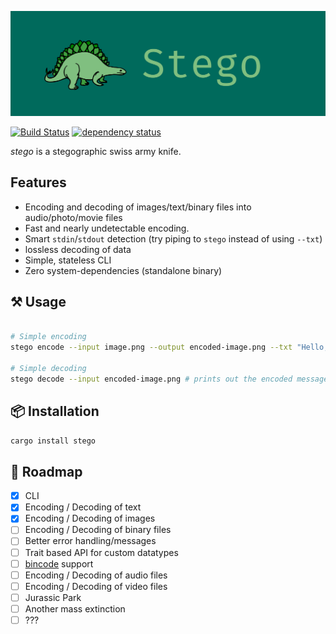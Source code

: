 ![Stego](./img/logo.png)

[![Build Status](https://travis-ci.org/ajmwagar/stego.svg?branch=master)](https://travis-ci.org/ajmwagar/stego)
[![dependency status](https://deps.rs/repo/github/ajmwagar/stego/status.svg)](https://deps.rs/repo/github/ajmwagar/stego)



*stego* is a stegographic swiss army knife.

## Features

- Encoding and decoding of images/text/binary files into audio/photo/movie files
- Fast and nearly undetectable encoding.
- Smart `stdin`/`stdout` detection (try piping to `stego` instead of using `--txt`)
- lossless decoding of data
- Simple, stateless CLI
- Zero system-dependencies (standalone binary) 

## ⚒ Usage

```bash

# Simple encoding
stego encode --input image.png --output encoded-image.png --txt "Hello, Stego\!" # Encodes the message "Hello, Stego!" into the provided image

# Simple decoding
stego decode --input encoded-image.png # prints out the encoded message ("Hello, Stego!") hidden in the provided image
```


## 📦 Installation

```bash
cargo install stego
```
## 🚥 Roadmap

- [x] CLI
- [x] Encoding / Decoding of text
- [x] Encoding / Decoding of images 
- [ ] Encoding / Decoding of binary files
- [ ] Better error handling/messages
- [ ] Trait based API for custom datatypes
- [ ] [bincode](https://github.com/servo/bincode) support
- [ ] Encoding / Decoding of audio files
- [ ] Encoding / Decoding of video files
- [ ] Jurassic Park
- [ ] Another mass extinction
- [ ] ???
